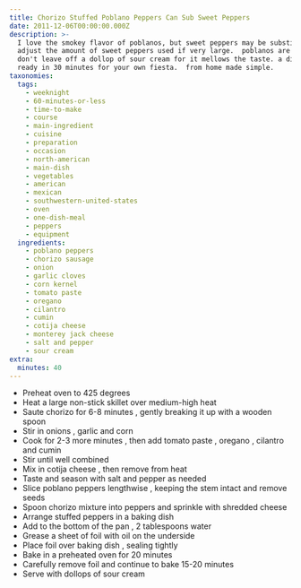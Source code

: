 ```yaml
---
title: Chorizo Stuffed Poblano Peppers Can Sub Sweet Peppers
date: 2011-12-06T00:00:00.000Z
description: >-
  I love the smokey flavor of poblanos, but sweet peppers may be substituted. 
  adjust the amount of sweet peppers used if very large.  poblanos are smaller. 
  don't leave off a dollop of sour cream for it mellows the taste. a dish to be
  ready in 30 minutes for your own fiesta.  from home made simple.
taxonomies:
  tags:
    - weeknight
    - 60-minutes-or-less
    - time-to-make
    - course
    - main-ingredient
    - cuisine
    - preparation
    - occasion
    - north-american
    - main-dish
    - vegetables
    - american
    - mexican
    - southwestern-united-states
    - oven
    - one-dish-meal
    - peppers
    - equipment
  ingredients:
    - poblano peppers
    - chorizo sausage
    - onion
    - garlic cloves
    - corn kernel
    - tomato paste
    - oregano
    - cilantro
    - cumin
    - cotija cheese
    - monterey jack cheese
    - salt and pepper
    - sour cream
extra:
  minutes: 40
---
```

 - Preheat oven to 425 degrees
 - Heat a large non-stick skillet over medium-high heat
 - Saute chorizo for 6-8 minutes , gently breaking it up with a wooden spoon
 - Stir in onions , garlic and corn
 - Cook for 2-3 more minutes , then add tomato paste , oregano , cilantro and cumin
 - Stir until well combined
 - Mix in cotija cheese , then remove from heat
 - Taste and season with salt and pepper as needed
 - Slice poblano peppers lengthwise , keeping the stem intact and remove seeds
 - Spoon chorizo mixture into peppers and sprinkle with shredded cheese
 - Arrange stuffed peppers in a baking dish
 - Add to the bottom of the pan , 2 tablespoons water
 - Grease a sheet of foil with oil on the underside
 - Place foil over baking dish , sealing tightly
 - Bake in a preheated oven for 20 minutes
 - Carefully remove foil and continue to bake 15-20 minutes
 - Serve with dollops of sour cream
